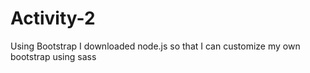 # Activity-2
Using Bootstrap
I downloaded node.js so that I can customize my own bootstrap using sass
